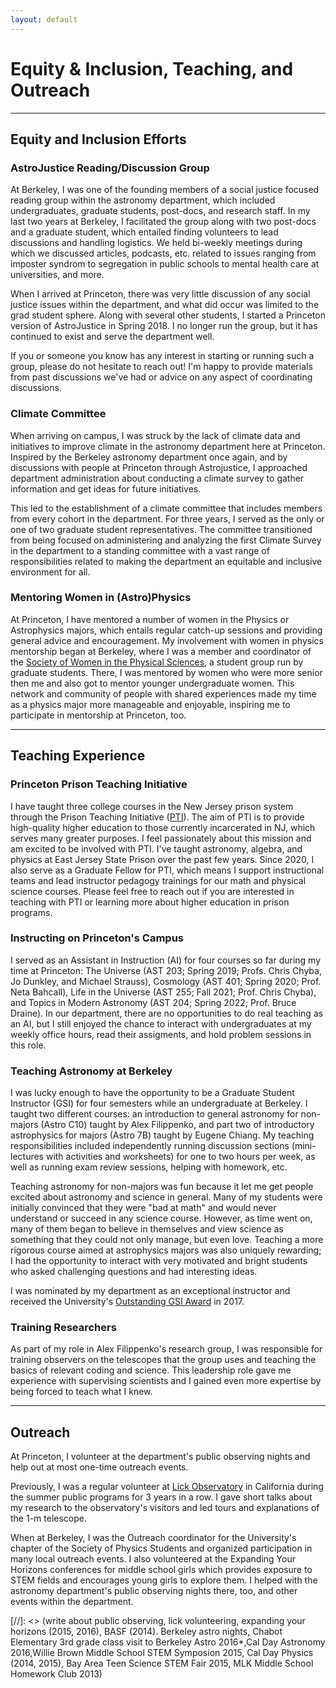 ```yaml
---
layout: default
---
```


# Equity & Inclusion, Teaching, and Outreach
---
## Equity and Inclusion Efforts
### AstroJustice Reading/Discussion Group
At Berkeley, I was one of the founding members of a social justice focused reading group within the astronomy department, which included undergraduates, graduate students, post-docs, and research staff. In my last two years at Berkeley, I facilitated the group along with two post-docs and a graduate student, which entailed finding volunteers to lead discussions and handling logistics. We held bi-weekly meetings during which we discussed articles, podcasts, etc. related to issues ranging from imposter syndrom to segregation in public schools to mental health care at universities, and more.

When I arrived at Princeton, there was very little discussion of any social justice issues within the department, and what did occur was limited to the grad student sphere. Along with several other students, I started a Princeton version of AstroJustice in Spring 2018. I no longer run the group, but it has continued to exist and serve the department well.

If you or someone you know has any interest in starting or running such a group, please do not hesitate to reach out! I'm happy to provide materials from past discussions we've had or advice on any aspect of coordinating discussions.

### Climate Committee
When arriving on campus, I was struck by the lack of climate data and initiatives to improve climate in the astronomy department here at Princeton. Inspired by the Berkeley astronomy department once again, and by discussions with people at Princeton through Astrojustice, I approached department administration about conducting a climate survey to gather information and get ideas for future initiatives. 

This led to the establishment of a climate committee that includes members from every cohort in the department. For three years, I served as the only or one of two graduate student representatives. The committee transitioned from being focused on administering and analyzing the first Climate Survey in the department to a standing committee with a vast range of responsibilities related to making the department an equitable and inclusive environment for all.

### Mentoring Women in (Astro)Physics
At Princeton, I have mentored a number of women in the Physics or Astrophysics majors, which entails regular catch-up sessions and providing general advice and encouragement. My involvement with women in physics mentorship began at Berkeley, where I was a member and coordinator of the 
[Society of Women in the Physical Sciences](https://swps.berkeley.edu/), a student group run by graduate students. There, I was mentored by women who were more senior then me and also got to mentor younger undergraduate women. This network and community of people with shared experiences made my time as a physics major more manageable and enjoyable, inspiring me to participate in mentorship at Princeton, too.

---

## Teaching Experience
### Princeton Prison Teaching Initiative
I have taught three college courses in the New Jersey prison system through the Prison Teaching Initiative ([PTI](https://www.prisonteaching.org/)). The aim of PTI is to provide high-quality higher education to those currently incarcerated in NJ, which serves many greater purposes. I feel passionately about this mission and am excited to be involved with PTI. I've taught astronomy, algebra, and physics at East Jersey State Prison over the past few years. Since 2020, I also serve as a Graduate Fellow for PTI, which means I support instructional teams and lead instructor pedagogy trainings for our math and physical science courses. Please feel free to reach out if you are interested in teaching with PTI or learning more about higher education in prison programs.

### Instructing on Princeton's Campus
I served as an Assistant in Instruction (AI) for four courses so far during my time at Princeton: The Universe (AST 203; Spring 2019; Profs. Chris Chyba, Jo Dunkley, and Michael Strauss), Cosmology (AST 401; Spring 2020; Prof. Neta Bahcall), Life in the Universe (AST 255; Fall 2021; Prof. Chris Chyba), and Topics in Modern Astronomy (AST 204; Spring 2022; Prof. Bruce Draine). In our department, there are no opportunities to do real teaching as an AI, but I still enjoyed the chance to interact with undergraduates at my weekly office hours, read their assigments, and hold problem sessions in this role.

### Teaching Astronomy at Berkeley
I was lucky enough to have the opportunity to be a Graduate Student Instructor (GSI) for four semesters while an undergraduate at Berkeley. I taught two different courses: an introduction to general astronomy for non-majors (Astro C10) taught by Alex Filippenko, and part two of introductory astrophysics for majors (Astro 7B) taught by Eugene Chiang. My teaching responsibilities included independently running discussion sections (mini-lectures with activities and worksheets) for one to two hours per week, as well as running exam review sessions, helping with homework, etc.

Teaching astronomy for non-majors was fun because it let me get people excited about astronomy and science in general. Many of my students were initially convinced that they were "bad at math" and would never understand or succeed in any science course. However, as time went on, many of them began to believe in themselves and view science as something that they could not only manage, but even love. Teaching a more rigorous course aimed at astrophysics majors was also uniquely rewarding; I had the opportunity to interact with very motivated and bright students who asked challenging questions and had interesting ideas.

I was nominated by my department as an exceptional instructor and received the University's [Outstanding GSI Award](http://gsi.berkeley.edu/programs-services/award-programs/ogsi/) in 2017.

### Training Researchers
As part of my role in Alex Filippenko's research group, I was responsible for training observers on the telescopes that the group uses and teaching the basics of relevant coding and science. This leadership role gave me experience with supervising scientists and I gained even more expertise by being forced to teach what I knew.

---

## Outreach

At Princeton, I volunteer at the department's public observing nights and help out at most one-time outreach events.

Previously, I was a regular volunteer at [Lick Observatory](http://mthamilton.ucolick.org/) in California during the summer public programs for 3 years in a row. I gave short talks about my research to the observatory's visitors and led tours and explanations of the 1-m telescope. 

When at Berkeley, I was the Outreach coordinator for the University's chapter of the Society of Physics Students and organized participation in many local outreach events. I also volunteered at the Expanding Your Horizons conferences for middle school girls which provides exposure to STEM fields and encourages young girls to explore them. I helped with the astronomy department's public observing nights there, too, and other events within the department. 

[//]: <> (write about public observing, lick volunteering, expanding your horizons (2015, 2016), BASF (2014). Berkeley astro nights, Chabot Elementary 3rd grade class visit to Berkeley Astro 2016*,Cal Day Astronomy 2016,Willie Brown Middle School STEM Symposion 2015, Cal Day Physics (2014, 2015), Bay Area Teen Science STEM Fair 2015, MLK Middle School Homework Club 2013)


